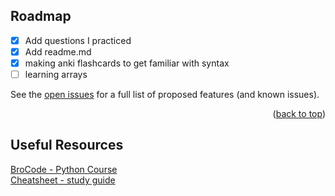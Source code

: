 <!-- ROADMAP -->
## Roadmap

- [x] Add questions I practiced
- [x] Add readme.md
- [x] making anki flashcards to get familiar with syntax
- [ ] learning arrays

See the [open issues](https://github.com/othneildrew/Best-README-Template/issues) for a full list of proposed features (and known issues).

<p align="right">(<a href="#readme-top">back to top</a>)</p>

<!-- Useful Resources -->
## Useful Resources

[BroCode - Python Course](https://www.youtube.com/watch?app=desktop&v=XKHEtdqhLK8&t=12312s&ab_channel=BroCode) <br>
[Cheatsheet - study guide](https://leetcode.com/discuss/study-guide/2122306/Python-Cheat-Sheet-for-Leetcode)
